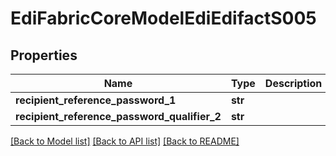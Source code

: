# EdiFabricCoreModelEdiEdifactS005

## Properties
Name | Type | Description | Notes
------------ | ------------- | ------------- | -------------
**recipient_reference_password_1** | **str** |  | [optional] 
**recipient_reference_password_qualifier_2** | **str** |  | [optional] 

[[Back to Model list]](../README.md#documentation-for-models) [[Back to API list]](../README.md#documentation-for-api-endpoints) [[Back to README]](../README.md)


